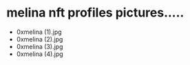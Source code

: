 # melina nft profiles pictures.....
- 0xmelina (1).jpg
- 0xmelina (2).jpg
- 0xmelina (3).jpg
- 0xmelina (4).jpg
